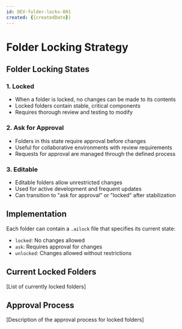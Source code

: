 ```yaml
---
id: DEV-folder-locks-001
created: {{createdDate}}
---
```


# Folder Locking Strategy <!-- SPEC-001 -->

## Folder Locking States <!-- SPEC-002 -->

### 1. Locked
- When a folder is locked, no changes can be made to its contents
- Locked folders contain stable, critical components
- Requires thorough review and testing to modify

### 2. Ask for Approval
- Folders in this state require approval before changes
- Useful for collaborative environments with review requirements
- Requests for approval are managed through the defined process

### 3. Editable
- Editable folders allow unrestricted changes
- Used for active development and frequent updates
- Can transition to "ask for approval" or "locked" after stabilization

## Implementation <!-- IMPL-001 -->

Each folder can contain a `.ailock` file that specifies its current state:
- `locked`: No changes allowed
- `ask`: Requires approval for changes
- `unlocked`: Changes allowed without restrictions

## Current Locked Folders <!-- INFO-001 -->
[List of currently locked folders]

## Approval Process <!-- PROC-001 -->
[Description of the approval process for locked folders]